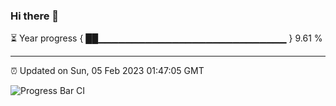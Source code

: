 ### Hi there 👋

⏳ Year progress { ██▁▁▁▁▁▁▁▁▁▁▁▁▁▁▁▁▁▁▁▁▁▁▁▁▁▁▁▁ } 9.61 %

---

⏰ Updated on Sun, 05 Feb 2023 01:47:05 GMT

![Progress Bar CI](https://github.com/ZhaoGui/ZhaoGui/workflows/Progress%20Bar%20CI/badge.svg)
